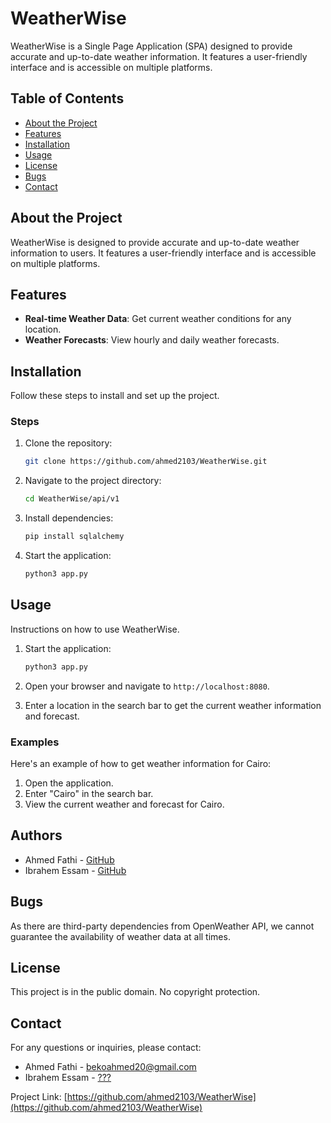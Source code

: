# WeatherWise

WeatherWise is a Single Page Application (SPA) designed to provide accurate and up-to-date weather information. It features a user-friendly interface and is accessible on multiple platforms.

## Table of Contents

- [About the Project](#about-the-project)
- [Features](#features)
- [Installation](#installation)
- [Usage](#usage)
- [License](#license)
- [Bugs](#bugs)
- [Contact](#contact)

## About the Project

WeatherWise is designed to provide accurate and up-to-date weather information to users. It features a user-friendly interface and is accessible on multiple platforms.

## Features

- **Real-time Weather Data**: Get current weather conditions for any location.
- **Weather Forecasts**: View hourly and daily weather forecasts.

## Installation

Follow these steps to install and set up the project.


### Steps

1. Clone the repository:
    ```sh
    git clone https://github.com/ahmed2103/WeatherWise.git
    ```

2. Navigate to the project directory:
    ```sh
    cd WeatherWise/api/v1
    ```

3. Install dependencies:
    ```sh
    pip install sqlalchemy
    ```

4. Start the application:
    ```sh
    python3 app.py
    ```

## Usage

Instructions on how to use WeatherWise.

1. Start the application:
    ```sh
    python3 app.py
    ```

2. Open your browser and navigate to `http://localhost:8080`.

3. Enter a location in the search bar to get the current weather information and forecast.

### Examples

Here's an example of how to get weather information for Cairo:

1. Open the application.
2. Enter "Cairo" in the search bar.
3. View the current weather and forecast for Cairo.

## Authors

- Ahmed Fathi - [GitHub](https://github.com/ahmed2103)
- Ibrahem Essam - [GitHub](https://github.com/ibrahemesam)

## Bugs

As there are third-party dependencies from OpenWeather API, we cannot guarantee the availability of weather data at all times.

## License

This project is in the public domain. No copyright protection.

## Contact

For any questions or inquiries, please contact:

- Ahmed Fathi - [bekoahmed20@gmail.com](mailto:ahmed@example.com)
- Ibrahem Essam - [???](mailto:ibrahem@example.com)

Project Link: [https://github.com/ahmed2103/WeatherWise](https://github.com/ahmed2103/WeatherWise)
